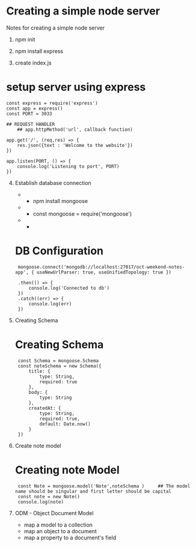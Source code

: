 # Creating a simple node server
Notes for creating a simple node server


1. npm init

2. npm install express

3. create index.js
# setup server using express
    const express = require('express')
    const app = express()
    const PORT = 3033

    ## REQUEST HANDLER
        ## app.httpMethod('url', callback function)

    app.get('/', (req,res) => {
        res.json({text : 'Welcome to the website'})
    })

    app.listen(PORT, () => {
        console.log('Listening to port', PORT)
    })

4. Establish database connection
    * - npm install mongoose
    * - const mongoose = require('mongoose')
    * - 
    # DB Configuration
    
        mongoose.connect('mongodb://localhost:27017/oct-weekend-notes-app', { useNewUrlParser: true, useUnifiedTopology: true }) 
    
        .then(() => {
            console.log('Connected to db')
        })
        .catch((err) => {
            console.log(err)
        })

5. Creating Schema
    # Creating Schema
        const Schema = mongoose.Schema
        const noteSchema = new Schema({
            title: {
                type: String,
                required: true
            },
            body: {
                type: String
            },
            createdAt: {
                type: String,
                required: true,
                default: Date.now()
            }
        })

6. Create note model

    # Creating note Model
        const Note = mongoose.model('Note',noteSchema )     ## The model name should be singular and first letter should be capital 
        const note = new Note()
        console.log(note)

7. ODM - Object Document Model
    * map a model to a collection
    * map an object to a document
    * map a property to a document's field
